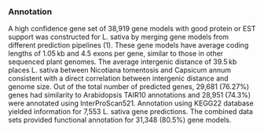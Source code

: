 ### Annotation
A high confidence gene set of 38,919 gene models with good protein or EST support was constructed for L. sativa by merging gene models from different prediction pipelines (1). These gene models have average coding lengths of 1.05 kb and 4.5 exons per gene, similar to those in other sequenced plant genomes. The average intergenic distance of 39.5 kb places L. sativa between Nicotiana tomentosis and Capsicum annum consistent with a direct correlation between intergenic distance and genome size. Out of the total number of predicted genes, 29,681 (76.27%) genes had similarity to Arabidopsis TAIR10 annotations and 28,951 (74.3%) were annotated using InterProScan521. Annotation using KEGG22 database yielded information for 7,553 L. sativa gene predictions. The combined data sets provided functional annotation for 31,348 (80.5%) gene models.




